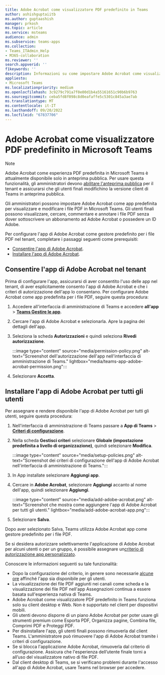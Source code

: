 ```yaml
---
title: Adobe Acrobat come visualizzatore PDF predefinito in Teams
author: ashishguptaiitb
ms.author: guptaashish
manager: prkosh
ms.topic: article
ms.service: msteams
audience: admin
ms.subservice: teams-apps
ms.collection:
- Teams_ITAdmin_Help
- M365-collaboration
ms.reviewer: ''
search.appverid: ''
f1keywords: ''
description: Informazioni su come impostare Adobe Acrobat come visualizzatore PDF predefinito per visualizzare e modificare i file PDF in Microsoft Teams.
appliesto:
- Microsoft Teams
ms.localizationpriority: medium
ms.openlocfilehash: 3c9279c791a7f0e00d1b4a55161651c90b6b9763
ms.sourcegitcommit: ceba5fd8f098c8d0eafaffe5c5301c845a3ae7ab
ms.translationtype: MT
ms.contentlocale: it-IT
ms.lasthandoff: 09/20/2022
ms.locfileid: "67837706"
---
```

# <a name="adobe-acrobat-as-a-default-pdf-viewer-in-microsoft-teams"></a>Adobe Acrobat come visualizzatore PDF predefinito in Microsoft Teams

> [!NOTE]
> Adobe Acrobat come esperienza PDF predefinita in Microsoft Teams è attualmente disponibile solo in anteprima pubblica. Per usare questa funzionalità, gli amministratori devono [abilitare l'anteprima pubblica](public-preview-doc-updates.md#enable-public-preview) per il tenant e assicurarsi che gli utenti finali modifichino la versione client di Teams in anteprima pubblica.

Gli amministratori possono impostare Adobe Acrobat come app predefinita per visualizzare e modificare i file PDF in Microsoft Teams. Gli utenti finali possono visualizzare, cercare, commentare e annotare i file PDF senza dover sottoscrivere un abbonamento ad Adobe Acrobat o possedere un ID Adobe.

Per configurare l'app di Adobe Acrobat come gestore predefinito per i file PDF nel tenant, completare i passaggi seguenti come prerequisiti:

* [Consentire l'app di Adobe Acrobat](#allow-adobe-acrobat-app-in-your-tenant).
* [Installare l'app di Adobe Acrobat](#install-adobe-acrobat-app-for-all-users).

## <a name="allow-adobe-acrobat-app-in-your-tenant"></a>Consentire l'app di Adobe Acrobat nel tenant

Prima di configurare l'app, assicurarsi di aver consentito l'uso delle app nel tenant, di aver esplicitamente consento l'app di Adobe Acrobat e che i criteri di autorizzazione dell'app lo consentano. Per configurare Adobe Acrobat come app predefinita per i file PDF, seguire questa procedura:

1. Accedere all'interfaccia di amministrazione di Teams e accedere **all'app** > **[Teams Gestire le app](https://admin.teams.microsoft.com/policies/manage-apps)**.

1. Cercare l'app di Adobe Acrobat e selezionarla. Apre la pagina dei dettagli dell'app.

1. Seleziona la scheda **Autorizzazioni** e quindi seleziona **Rivedi autorizzazione**.

   :::image type="content" source="media/permission-policy.png" alt-text="Screenshot dell'autorizzazione dell'app nell'interfaccia di amministrazione di Teams." lightbox="media/teams-app-adobe-acrobat-permission.png":::

1. Selezionare **Accetta**.

## <a name="install-adobe-acrobat-app-for-all-users"></a>Installare l'app di Adobe Acrobat per tutti gli utenti

Per assegnare e rendere disponibile l'app di Adobe Acrobat per tutti gli utenti, seguire questa procedura:

1. Nell'interfaccia di amministrazione di Teams passare a **App di Teams** > [**Criteri di configurazione**](https://admin.teams.microsoft.com/policies/app-setup).

1. Nella scheda **Gestisci criteri** selezionare **Globale (impostazione predefinita a livello di organizzazione)**, quindi selezionare **Modifica**.

   :::image type="content" source="media/setup-policies.png" alt-text="Screenshot dei criteri di configurazione dell'app di Adobe Acrobat nell'interfaccia di amministrazione di Teams.":::

1. In App installate selezionare **Aggiungi app**.

1. Cercare in **Adobe Acrobat**, selezionare **Aggiungi** accanto al nome dell'app, quindi selezionare **Aggiungi**.

   :::image type="content" source="media/add-adobe-acrobat.png" alt-text="Screenshot che mostra come aggiungere l'app di Adobe Acrobat per tutti gli utenti." lightbox="media/add-adobe-acrobat-app.png":::

1. Selezionare **Salva**.

Dopo aver selezionato Salva, Teams utilizza Adobe Acrobat app come gestore predefinito per i file PDF.

Se si desidera autorizzare selettivamente l'applicazione di Adobe Acrobat per alcuni utenti o per un gruppo, è possibile assegnare un[criterio di autorizzazione app personalizzato](teams-app-permission-policies.md).

Conoscere le informazioni seguenti su tale funzionalità:

* Dopo la configurazione del criterio, in genere sono necessarie [alcune ore](teams-app-setup-policies.md) affinché l'app sia disponibile per gli utenti.
* La visualizzazione dei file PDF aggiunti nei canali come scheda e la visualizzazione dei file PDF nell'app Assegnazioni continua a essere basata sull'esperienza nativa di Teams.
* Adobe Acrobat come visualizzatore PDF predefinito in Teams funziona solo su client desktop e Web. Non è supportato nel client per dispositivi mobili.
* Gli utenti devono disporre di un piano Adobe Acrobat per poter usare gli strumenti premium come Esporta PDF, Organizza pagine, Combina file, Comprimi PDF e Proteggi PDF.
* Per disinstallare l'app, gli utenti finali possono rimuoverla dal client Teams. L'amministratore può rimuovere l'app di Adobe Acrobat tramite i criteri di configurazione.
* Se si blocca l'applicazione Adobe Acrobat, rimuoverla dal criterio di configurazione. Assicura che l'esperienza dell’utente finale torni a all’uso del visualizzatore nativo di file PDF.
* Dal client desktop di Teams, se si verificano problemi durante l'accesso all'app di Adobe Acrobat, usare Teams nel browser per accedere.
